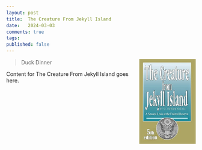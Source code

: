 ```yaml
---
layout: post
title:  The Creature From Jekyll Island
date:   2024-03-03
comments: true
tags: 
published: false
---
```


<img src="/images/creature_from_jekyll_island.jpg" align="right" width="150" padding="10" alt="The Creature From Jekyll Island" title="The Creature From Jekyll Island" /> 

>Duck Dinner


<!--more-->

Content for The Creature From Jekyll Island goes here.
 
